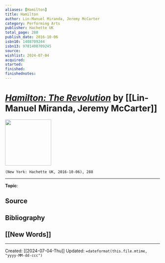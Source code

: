 ```yaml
---
aliases: [Hamilton]
title: Hamilton
author: Lin-Manuel Miranda, Jeremy McCarter
category: Performing Arts
publisher: Hachette UK
total_page: 288
publish_date: 2016-10-06
isbn10: 1408709244
isbn13: 9781408709245
source: 
wishlist: 2024-07-04
acquired: 
started: 
finished: 
finishednotes: 
---
```

# *[Hamilton: The Revolution]()* by [[Lin-Manuel Miranda, Jeremy McCarter]]

<img src="http://books.google.com/books/content?id=wPqoDAAAQBAJ&printsec=frontcover&img=1&zoom=1&source=gbs_api" width=150>

`(New York: Hachette UK, 2016-10-06), 288`



--- 
**Topic**: 

**Source**
- 

**Bibliography**
- 
 
**[[New Words]]**
- 

---
Created: [[2024-07-04-Thu]]
Updated: `=dateformat(this.file.mtime, "yyyy-MM-dd-ccc")`